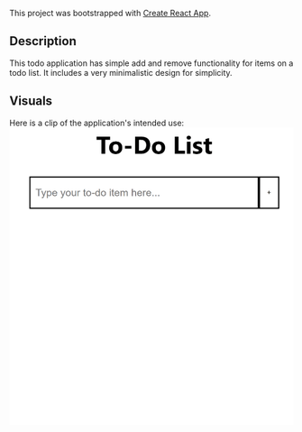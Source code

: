 This project was bootstrapped with [Create React App](https://github.com/facebook/create-react-app).

## Description
This todo application has simple add and remove functionality for items on a todo list. It includes a very minimalistic design for simplicity.

## Visuals
Here is a clip of the application's intended use:
![](todo-list-gif.gif)<!-- .element height="50%" width="50%" -->

